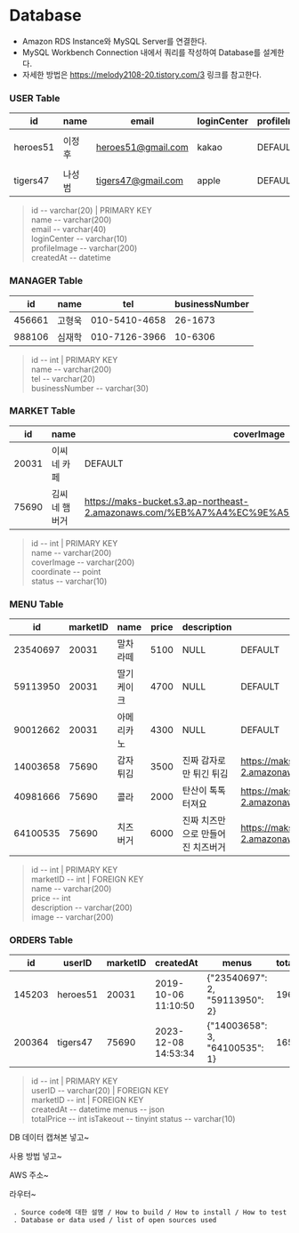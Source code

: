<h1>Database</h1>

* Amazon RDS Instance와 MySQL Server를 연결한다.     
* MySQL Workbench Connection 내에서 쿼리를 작성하여 Database를 설계한다.
* 자세한 방법은 https://melody2108-20.tistory.com/3 링크를 참고한다.
 
<h3>USER Table</h3>

|id|name|email|loginCenter|profileImage|createdAt|
|--|----|-----|-----------|------------|---------|
|heroes51|이정후|heroes51@gmail.com|kakao|DEFAULT|2020-08-12 12:12:17|
|tigers47|나성범|tigers47@gmail.com|apple|DEFAULT|DEFAULT| 

>  id -- varchar(20) | PRIMARY KEY    
>  name -- varchar(200)    
>  email -- varchar(40)      
>  loginCenter -- varchar(10)      
>  profileImage -- varchar(200)     
>  createdAt -- datetime    

<h3>MANAGER Table</h3>

|id|name|tel|businessNumber|
|--|----|---|--------------|
|456661|고형욱|010-5410-4658|26-1673|
|988106|심재학|010-7126-3966|10-6306|

>  id -- int | PRIMARY KEY     
>  name -- varchar(200)   
>  tel -- varchar(20)       
>  businessNumber -- varchar(30)    

<h3>MARKET Table</h3>

|id|name|coverImage|coordinate|status|
|--|----|----------|----------|------|
|20031|이씨네 카페|DEFAULT|ST_GeomFromText('POINT(122.567 212.136)')|end|
|75690|김씨네 햄버거|https://maks-bucket.s3.ap-northeast-2.amazonaws.com/%EB%A7%A4%EC%9E%A5+%EC%82%AC%EC%A7%84.jpg|NULL|DEFAULT|

>  id -- int | PRIMARY KEY    
>  name --  varchar(200)    
>  coverImage -- varchar(200)   
>  coordinate -- point     
>  status -- varchar(10)  

<h3>MENU Table</h3>

|id|marketID|name|price|description|image|
|--|--------|----|-----|-----------|-----|
|23540697|20031|말차라떼|5100|NULL|DEFAULT|
|59113950|20031|딸기케이크|4700|NULL|DEFAULT|
|90012662|20031|아메리카노|4300|NULL|DEFAULT|
|14003658|75690|감자튀김|3500|진짜 감자로만 튀긴 튀김|https://maks-bucket.s3.ap-northeast-2.amazonaws.com/%EA%B0%90%EC%9E%90%ED%8A%80%EA%B9%80.jpg|
|40981666|75690|콜라|2000|탄산이 톡톡 터져요|https://maks-bucket.s3.ap-northeast-2.amazonaws.com/%EC%BD%9C%EB%9D%BC.png|
|64100535|75690|치즈버거|6000|진짜 치즈만으로 만들어진 치즈버거|https://maks-bucket.s3.ap-northeast-2.amazonaws.com/%EC%B9%98%EC%A6%88%EB%B2%84%EA%B1%B0.png|

>  id -- int | PRIMARY KEY      
>  marketID -- int | FOREIGN KEY       
>  name -- varchar(200)       
>  price -- int      
>  description -- varchar(200)     
>  image -- varchar(200)         

<h3>ORDERS Table</h3>

|id|userID|marketID|createdAt|menus|totalPrice|isTakeout|status|
|--|------|--------|---------|-----|----------|---------|------|
|145203|heroes51|20031|2019-10-06 11:10:50|{"23540697": 2, "59113950": 2}|19600|1|end|
|200364|tigers47|75690|2023-12-08 14:53:34|{"14003658": 3, "64100535": 1}|16500|0|ing|

>  id -- int | PRIMARY KEY     
>  userID -- varchar(20) | FOREIGN KEY       
>  marketID -- int | FOREIGN KEY       
>  createdAt -- datetime
>  menus -- json     
>  totalPrice -- int
>  isTakeout -- tinyint
>  status -- varchar(10)


DB 데이터 캡쳐본 넣고~

사용 방법 넣고~

AWS 주소~

라우터~


     . Source code에 대한 설명 / How to build / How to install / How to test 
     . Database or data used / list of open sources used
